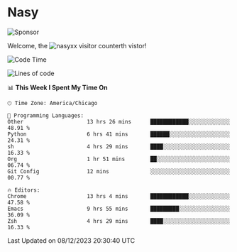 # Nasy

<!--
<p align="center">
<img height="200" src="https://github-readme-stats.vercel.app/api?username=nasyxx&count_private=true&show_icons=true&theme=dracula&include_all_commits=true"/>
<img height="200" src="https://github-readme-stats.vercel.app/api/top-langs/?username=nasyxx&theme=dracula&hide=html,jupyter+notebook&count_private=true&show_icons=true"/>
</p>

  
----------------
-->

![Sponsor](https://img.shields.io/static/v1.svg?label=Sponsor&message=%E2%9D%A4&logo=GitHub&style=flat&color=pink)
 
Welcome, the ![nasyxx visitor counter](https://count.getloli.com/get/@nasyxx?theme=rule34)th vistor!
 
<!--START_SECTION:waka-->
![Code Time](http://img.shields.io/badge/Code%20Time-4%2C071%20hrs%2046%20mins-blue)

![Lines of code](https://img.shields.io/badge/From%20Hello%20World%20I%27ve%20Written-6.3%20million%20lines%20of%20code-blue)

📊 **This Week I Spent My Time On** 

```text
🕑︎ Time Zone: America/Chicago

💬 Programming Languages: 
Other                    13 hrs 26 mins      ████████████░░░░░░░░░░░░░   48.91 % 
Python                   6 hrs 41 mins       ██████░░░░░░░░░░░░░░░░░░░   24.31 % 
sh                       4 hrs 29 mins       ████░░░░░░░░░░░░░░░░░░░░░   16.33 % 
Org                      1 hr 51 mins        ██░░░░░░░░░░░░░░░░░░░░░░░   06.74 % 
Git Config               12 mins             ░░░░░░░░░░░░░░░░░░░░░░░░░   00.77 % 

🔥 Editors: 
Chrome                   13 hrs 4 mins       ████████████░░░░░░░░░░░░░   47.58 % 
Emacs                    9 hrs 55 mins       █████████░░░░░░░░░░░░░░░░   36.09 % 
Zsh                      4 hrs 29 mins       ████░░░░░░░░░░░░░░░░░░░░░   16.33 % 
```


 Last Updated on 08/12/2023 20:30:40 UTC
<!--END_SECTION:waka-->

<!-- ![visitors](https://visitor-badge.laobi.icu/badge?page_id=nasyxx.nasyxx) -->
